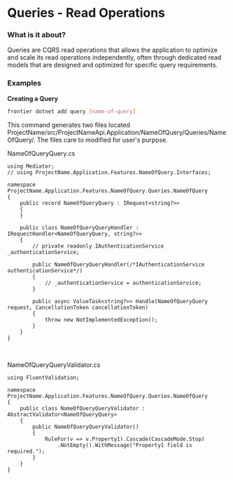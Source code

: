 # Queries - Read Operations

### What is it about?
Queries are CQRS read operations that allows the application to optimize and scale its read operations independently, often through dedicated read models that are designed and optimized for specific query requirements.

### Examples

**Creating a Query**

```bash
frontier dotnet add query [name-of-query]
```

This command generates two files located ProjectName/src/ProjectNameApi.Application/NameOfQuery/Queries/NameOfQuery/. The files care to modified for user's purpose.

NameOfQueryQuery.cs
```code
using Mediator;
// using ProjectName.Application.Features.NameOfQuery.Interfaces;

namespace ProjectName.Application.Features.NameOfQuery.Queries.NameOfQuery
{
    public record NameOfQueryQuery : IRequest<string?>>
    {
    }

    public class NameOfQueryQueryHandler : IRequestHandler<NameOfQueryQuery, string?>>
    {
        // private readonly IAuthenticationService _authenticationService;

        public NameOfQueryQueryHandler(/*IAuthenticationService authenticationService*/)
        {
            // _authenticationService = authenticationService;
        }

        public async ValueTask<string?>> Handle(NameOfQueryQuery request, CancellationToken cancellationToken)
        {
            throw new NotImplementedException();
        }
    }
}
```
<br>


NameOfQueryQueryValidator.cs
```code
using FluentValidation;

namespace ProjectName.Application.Features.NameOfQuery.Queries.NameOfQuery
{
    public class NameOfQueryQueryValidator : AbstractValidator<NameOfQueryQuery>
    {
        public NameOfQueryQueryValidator()
        {
            RuleFor(v => v.Property1).Cascade(CascadeMode.Stop)
                .NotEmpty().WithMessage("Property1 field is required.");
        }
    }
}
```

<br>